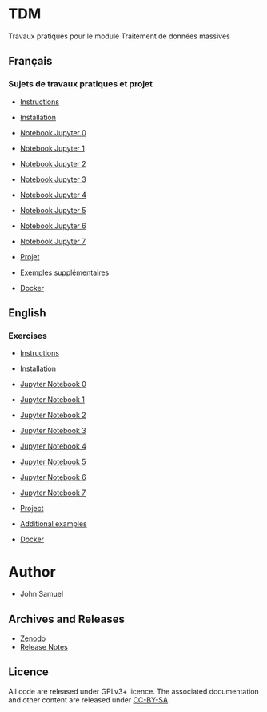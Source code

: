 # TDM
Travaux pratiques pour le module Traitement de données massives

## Français
### Sujets de travaux pratiques et projet
* [Instructions](fr/README.md)
* [Installation](fr/installation.ipynb)
* [Notebook Jupyter 0](fr/TP0/tp0.ipynb)
* [Notebook Jupyter 1](fr/TP1/tp1.ipynb)
* [Notebook Jupyter 2](fr/TP2/tp2.ipynb)
* [Notebook Jupyter 3](fr/TP3/tp3.ipynb)
* [Notebook Jupyter 4](fr/TP4/tp4.ipynb)
* [Notebook Jupyter 5](fr/TP5/tp5.ipynb)
* [Notebook Jupyter 6](fr/TP6/tp6.ipynb)
* [Notebook Jupyter 7](fr/TP7/tp7.ipynb)
* [Projet](fr/Projet/Projet.md)

* [Exemples supplémentaires](examples/README.md)
* [Docker](containers/README.md)

## English 
### Exercises
* [Instructions](en/README.md)
* [Installation](en/installation.ipynb)
* [Jupyter Notebook 0](en/practical0/practical0.ipynb)
* [Jupyter Notebook 1](en/practical1/practical1.ipynb)
* [Jupyter Notebook 2](en/practical2/practical2.ipynb)
* [Jupyter Notebook 3](en/practical3/practical3.ipynb)
* [Jupyter Notebook 4](en/practical4/practical4.ipynb)
* [Jupyter Notebook 5](en/practical5/practical5.ipynb)
* [Jupyter Notebook 6](en/practical6/practical6.ipynb)
* [Jupyter Notebook 7](en/practical7/practical7.ipynb)
* [Project](en/Project/project.md)

* [Additional examples](examples/README.md)
* [Docker](containers/README.md)

# Author
* John Samuel

## Archives and Releases
* [Zenodo](https://doi.org/10.5281/zenodo.4732884)
* [Release Notes](RELEASE.md)

## Licence
All code are released under GPLv3+ licence. The associated documentation and other content are released under [CC-BY-SA](http://creativecommons.org/licenses/by-sa/4.0/).
